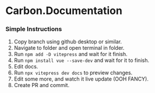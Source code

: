 # Carbon.Documentation

### Simple Instructions
1. Copy branch using github desktop or similar.
2. Navigate to folder and open terminal in folder.
3. Run ``npm add -D vitepress`` and wait for it finish.
4. Run ``npm install vue --save-dev`` and wait for it to finish.
5. Edit docs.
6. Run ``npx vitepress dev docs`` to preview changes.
7. Edit some more, and watch it live update (OOH FANCY).
7. Create PR and commit.